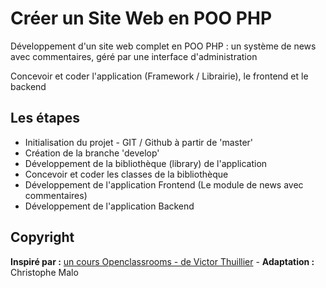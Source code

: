 # Créer un Site Web en POO PHP

Développement d'un site web complet en POO PHP : un système de news avec commentaires, géré par une interface d'administration

Concevoir et coder l'application (Framework / Librairie), le frontend et le backend

## Les étapes
- Initialisation du projet - GIT / Github à partir de 'master'
- Création de la branche 'develop'
- Développement de la bibliothèque (library) de l'application
- Concevoir et coder les classes de la bibliothèque
- Développement de l'application Frontend (Le module de news avec commentaires)
- Développement de l'application Backend

## Copyright
**Inspiré par :** [un cours Openclassrooms - de Victor Thuillier](https://openclassrooms.com/courses/programmez-en-oriente-objet-en-php/description-de-l-application) - **Adaptation :** Christophe Malo